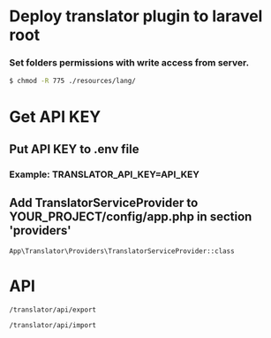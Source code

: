 # Deploy translator plugin to laravel root

### Set folders permissions with write access from server.
```sh
$ chmod -R 775 ./resources/lang/
```

# Get API KEY
## Put API KEY to .env file
### Example: TRANSLATOR_API_KEY=API_KEY

## Add TranslatorServiceProvider to YOUR_PROJECT/config/app.php in section 'providers'
```
App\Translator\Providers\TranslatorServiceProvider::class 
```

# API
```	
/translator/api/export
```
```
/translator/api/import
```